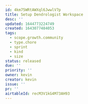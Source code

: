 ```yaml
---
id: 4km75WRtAWXql6JwwlV7p
title: Setup Dendrologist Workspace
desc: ''
updated: 1644773224749
created: 1643077484053
tags:
  - scope.growth.community
  - type.chore
  - sprint
  - kind
  - size
status: released
due: ''
priority: ''
owner: kevin
creator: kevin
issue: ''
pr: ''
airtableId: recM3V1kG4M73AH93
---
```

